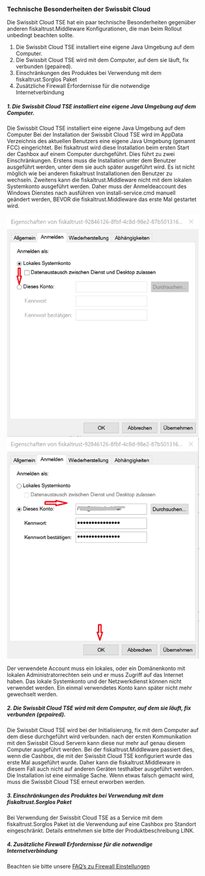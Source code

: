 ### Technische Besonderheiten der Swissbit Cloud

Die Swissbit Cloud TSE hat ein paar technische Besonderheiten gegenüber anderen fiskaltrust.Middleware Konfigurationen, die man beim Rollout unbedingt beachten sollte. 
1.	Die Swissbit Cloud TSE installiert eine eigene Java Umgebung auf dem Computer.  
2.	Die Swissbit Cloud TSE wird mit dem Computer, auf dem sie läuft, fix verbunden (gepaired).
3.	Einschränkungen des Produktes bei Verwendung mit dem fiskaltrust.Sorglos Paket
4.	Zusätzliche Firewall Erfordernisse für die notwendige Internetverbindung

##### 1. Die Swissbit Cloud TSE installiert eine eigene Java Umgebung auf dem Computer.
Die Swissbit Cloud TSE installiert eine eigene Java Umgebung auf dem Computer
Bei der Installation der Swissbit Cloud TSE wird im AppData Verzeichnis des aktuellen Benutzers eine eigene Java Umgebung (genannt FCC) eingerichtet. Bei fiskaltrust wird diese Installation beim ersten Start der Cashbox auf einem Computer durchgeführt. Dies führt zu zwei Einschränkungen. Erstens muss die Installation unter dem Benutzer ausgeführt werden, unter dem sie auch später ausgeführt wird. Es ist nicht möglich wie bei anderen fiskaltrust Installationen den Benutzer zu wechseln. Zweitens kann die fiskaltrust.Middleware nicht mit dem lokalen Systemkonto ausgeführt werden. Daher muss der Anmeldeaccount des Windows Dienstes nach ausführen von install-service.cmd manuell geändert werden, BEVOR die fiskaltrust.Middleware das erste Mal gestartet wird.

![ServiceAccount1](../shop/images/ServiceAccount1.png)
![ServiceAccount2](../shop/images/ServiceAccount2.png)
 
Der verwendete Account muss ein lokales, oder ein Domänenkonto mit lokalen Administratorrechten sein und er muss Zugriff auf das Internet haben. Das lokale Systemkonto und der Netzwerkdienst können nicht verwendet werden. Ein einmal verwendetes Konto kann später nicht mehr gewechselt werden.

##### 2. Die Swissbit Cloud TSE wird mit dem Computer, auf dem sie läuft, fix verbunden (gepaired).
Die Swissbit Cloud TSE wird bei der Initialisierung, fix mit dem Computer auf dem diese durchgeführt wird verbunden. nach der ersten Kommunikation mit den Swissbit Cloud Servern kann diese nur mehr auf genau diesem Computer ausgeführt werden. Bei der fiskaltrust.Middleware passiert dies, wenn die Cashbox, die mit der Swissbit Cloud TSE konfiguriert wurde das erste Mal ausgeführt wurde. 
Daher kann die fiskaltrust.Middleware in diesem Fall auch nicht auf anderen Geräten testhalber ausgeführt werden. Die Installation ist eine einmalige Sache. Wenn etwas falsch gemacht wird, muss die Swissbit Cloud TSE erneut erworben werden.

##### 3. Einschränkungen des Produktes bei Verwendung mit dem fiskaltrust.Sorglos Paket
Bei Verwendung der Swissbit Cloud TSE as a Service mit dem fiskaltrust.Sorglos Paket ist die Verwendung auf eine Cashbox pro Standort eingeschränkt. Details entnehmen sie bitte der Produktbeschreibung LINK.

##### 4. Zusätzliche Firewall Erfordernisse für die notwendige Internetverbindung
Beachten sie bitte unsere [FAQ’s zu Firewall Einstellungen](https://docs.fiskaltrust.cloud/doc/productdescription-de-doc/for-posdealers/04-after-sales/troubleshooting-firewall.html)

